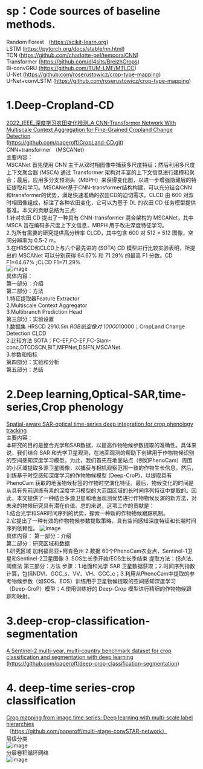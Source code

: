 # sp：Code sources of baseline methods.
Random Forest （https://scikit-learn.org)  
LSTM (https://pytorch.org/docs/stable/nn.html)   
TCN (https://github.com/charlotte-pel/temporalCNN)   
Transformer (https://github.com/dl4sits/BreizhCrops)   
Bi-convGRU (https://github.com/TUM-LMF/MTLCC)  
U-Net (https://github.com/roserustowicz/crop-type-mapping)  
U-Net+convLSTM (https://github.com/roserustowicz/crop-type-mapping)  


# 1.Deep-Cropland-CD
[2022_IEEE_深度学习农田变化检测_A CNN-Transformer Network With Multiscale Context Aggregation for Fine-Grained Cropland Change Detection](https://ieeexplore.ieee.org/document/9780164/keywords#keywords)  
(https://github.com/paperoff/CropLand-CD.git)  
CNN+transformer （MSCANet）  
主要内容：  
MSCANet 首先使用 CNN 主干从双时相图像中捕获多尺度特征；然后利用多尺度上下文聚合器 (MSCA) 通过 Transformer 架构对丰富的上下文信息进行建模和聚合；最后，应用多分支预测头（MBPH）来获得变化图，以进一步增强隐藏层的特征提取和学习。MSCANet基于CNN-transformer结构构建，可以充分结合CNN和transformer的优势，满足快速准确的农田CD的迫切需求。CLCD 由 600 对双时相图像组成，标注了各种农田变化，它可以为基于 DL 的农田 CD 任务模型提供基准。本文的贡献总结为三点:  
1.针对农田 CD 提出了一种具有 CNN-transformer 混合架构的 MSCANet，其中 MSCA 旨在编码多尺度上下文信息，MBPH 用于改进深度特征学习。  
2.为所有需要的研究提供高分辨率 CLCD，其中包含 600 对 512 × 512 图像，空间分辨率为 0.5-2 m。  
3.在HRSCD和CLCD上与六个最先进的 (SOTA) CD 模型进行比较实验表明，所提出的 MSCANet 可以分别获得 64.67% 和 71.29% 的最高 F1 分数。CD  F1=64.67% ;CLCD  F1=71.29%  
![image](https://user-images.githubusercontent.com/62208710/196014581-e12c7b2c-3780-4079-878a-541d456a2971.png)  
具体内容：   
第一部分：介绍  
第二部分：方法  
1.特征提取器Feature Extractor  
2.Multiscale Context Aggregator  
3.Multibranch Prediction Head  
第三部分：实验设置  
1.数据集 HRSCD 291*0.5m RGB航空像对 10000*10000；CropLand Change Detection  CLCD  
2.比较方法 SOTA：FC-EF,FC-EF,FC-Siam-conc,DTCDSCN,BiT,MFPNet,DSIFN,MSCANet.  
3.参数和指标  
第四部分：实验和分析  
第五部分：总结

# 2.Deep learning,Optical-SAR,time-series,Crop phenology
[Spatial-aware SAR-optical time-series deep integration for crop phenology tracking](https://www.sciencedirect.com/science/article/pii/S0034425722001602?ref=pdf_download&fr=RR-2&rr=75adbfa509c549f0)   
主要内容：  
本研究的目的是整合光学和SAR数据，以提高作物物候参数提取的准确性。具体来说，我们结合 SAR 和光学卫星观测，在地面观测的帮助下创建用于作物物候识别的空间感知深度学习模型。为此，我们首先在地面站点（例如PhenoCam）周围的小区域提取多源卫星图像，以捕获与相机观察范围一致的作物生长信息。然后，训练基于时空感知深度学习的作物物候模型 (Deep-CroP)，以提取具有 PhenoCam 获取的地面物候标签的作物时空演化特征。最后，物候变化的时间是从具有先前训练有素的深度学习模型的大范围区域的长时间序列特征中提取的。因此，本文提供了一种结合多源卫星和地面观测优势进行作物物候反演的新方法，对未来的物候研究具有潜在价值。总的来说，这项工作的贡献是：  
1.结合光学和SAR时间序列的优势，探索一种新的作物物候跟踪机制。  
2.它提出了一种有效的作物物候参数提取策略，具有空间感知深度特征和长期时间序列依赖性。 
![image](https://user-images.githubusercontent.com/62208710/196017502-937e7ed5-ddd7-4fb3-9646-b8263860f1f5.png)  
具体内容：
第一部分：介绍  
第二部分：研究区域和数据  
1.研究区域 加利福尼亚+阿肯色州 
2.数据  60个PhenoCam农业点，Sentinel-1卫星和Sentinel-2卫星图像
3. SOS生长季开始/EOS生长季结束 提取方法：拐点法、阈值法
第三部分：方法
步骤：1.地面和光学 SAR 卫星数据获取；2.时间序列指数计算，包括NDVI、GCC_s、VV、VH、GCC_c；3.利用从PhenoCam中提取的参考物候参数（如SOS、EOS）训练用于卫星物候提取的空间感知深度学习（Deep-CroP）模型；4.使用训练好的 Deep-Crop 模型进行精细的作物物候跟踪和映射。





# 3.deep-crop-classification-segmentation
[A Sentinel-2 multi-year, multi-country benchmark dataset for crop classification and segmentation with deep learning](https://arxiv.org/abs/2204.00951v2)  
(https://github.com/paperoff/deep-crop-classification-segmentation)  

# 4. deep-time series-crop classification
[Crop mapping from image time series: Deep learning with multi-scale label hierarchies](https://www.sciencedirect.com/science/article/pii/S0034425721003230)  
（https://github.com/paperoff/multi-stage-convSTAR-network）  
层级分类  
![image](https://user-images.githubusercontent.com/62208710/196043352-6033015c-861c-44e4-975a-fa84fb0fd863.png)  
分层卷积循环网络  
![image](https://user-images.githubusercontent.com/62208710/196043411-d5259249-fbbf-4f46-9edf-7b61be9efdbc.png)




